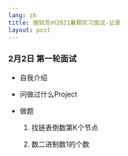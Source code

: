 ```yaml
---
lang: zh
title: 微软苏州2021暑期实习面试-记录
layout: post
---
```




### 2月2日 第一轮面试　　

- 自我介绍

- 问做过什么Project

- 做题

  1. 找链表倒数第K个节点

      

  2. 数二进制数1的个数
